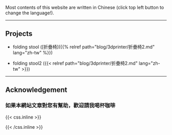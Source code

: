 Most contents of this website are written in Chinese (click top left  button to change the language!).

---

## Projects

- folding stool ([折疊椅]({{% relref path="blog/3dprinter/折疊椅2.md" lang="zh-tw" %}})

- folding stool2 ({{< relref path="blog/3dprinter/折疊椅2.md" lang="zh-tw" >}})

---

## Acknowledgement

### 如果本網站文章對您有幫助，歡迎請我喝杯咖啡

{{< css.inline >}}
<style>
.canon { background: white; width: 100%; height: auto; }
</style>
{{< /css.inline >}}
